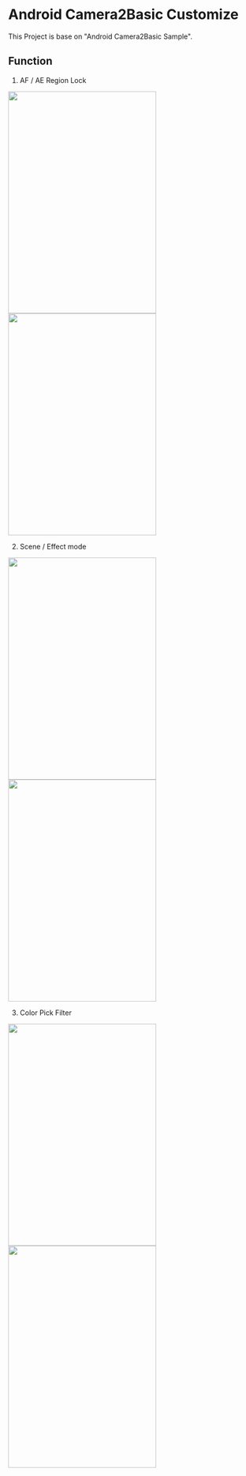 
# Android Camera2Basic Customize
This Project is base on "Android Camera2Basic Sample".

## Function
1. AF / AE Region Lock

<img src = "https://user-images.githubusercontent.com/22116179/69939352-00391100-1523-11ea-9a04-49fe4704228d.PNG" width="300px" height="450px"> <img src="https://user-images.githubusercontent.com/22116179/69939458-40988f00-1523-11ea-9f0b-791353bd93b6.PNG" width="300px" height="450px">

2. Scene / Effect mode

<img src="https://user-images.githubusercontent.com/22116179/69939675-d502f180-1523-11ea-9c60-9ac97c24e7c8.jpg" width="300px" height="450px"> <img src="https://user-images.githubusercontent.com/22116179/69939697-df24f000-1523-11ea-82f5-488ba61375b7.jpg" width="300px" height="450px">

3. Color Pick Filter

<img src="https://user-images.githubusercontent.com/22116179/69939733-e946ee80-1523-11ea-9c7b-94e0092ee5cb.jpg" width="300px" height="450px"> <img src="https://user-images.githubusercontent.com/22116179/69939747-f06dfc80-1523-11ea-9231-ea4c3d67d2dd.jpg" width="300px" height="450px">
